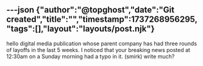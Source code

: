 ---json
{"author":"@topghost","date":"Git created","title":"","timestamp":1737268956295,"tags":[],"layout":"layouts/post.njk"}
---
hello digital media publication whose parent company has had three rounds of layoffs in the last 5 weeks. I noticed that your breaking news posted at 12:30am on a Sunday morning had a typo in it. (smirk) write much?
